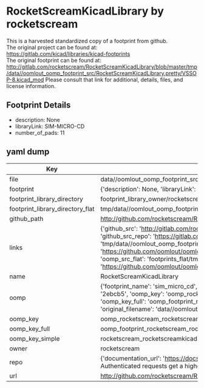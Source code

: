 # RocketScreamKicadLibrary by rocketscream  
This is a harvested standardized copy of a footprint from github.  
The original project can be found at:  
https://gitlab.com/kicad/libraries/kicad-footprints  
The original footprint can be found at:
http://gitlab.com/rocketscream/RocketScreamKicadLibrary/blob/master/tmp/data//oomlout_oomp_footprint_src/RocketScreamKicadLibrary.pretty/VSSOP-8.kicad_mod
Please consult that link for additional, details, files, and license information.  
## Footprint Details
* description: None  
* libraryLink: SIM-MICRO-CD  
* number_of_pads: 11  
## yaml dump  
| Key | Value |  
| --- | --- |  
| file | data//oomlout_oomp_footprint_src/RocketScreamKicadLibrary/RocketScreamKicadLibrary.pretty/SIM-MICRO-CD.kicad_mod |  
| footprint | {'description': None, 'libraryLink': 'SIM-MICRO-CD', 'number_of_pads': 11} |  
| footprint_library_directory | footprint_library_owner/rocketscream_RocketScreamKicadLibrary |  
| footprint_library_directory_flat | tmp/data//oomlout_oomp_footprint_src/footprints_flat/rocketscream_rocketscreamkicadlibrary_sim_micro_cd/working |  
| github_path | http://github.com/rocketscream/RocketScreamKicadLibrary/blob/master/tmp/data//oomlout_oomp_footprint_src/RocketScreamKicadLibrary.pretty/SIM-MICRO-CD.kicad_mod |  
| links | {'github_src': 'http://gitlab.com/rocketscream/RocketScreamKicadLibrary/blob/master/tmp/data//oomlout_oomp_footprint_src/RocketScreamKicadLibrary.pretty/VSSOP-8.kicad_mod', 'github_src_repo': 'https://gitlab.com/kicad/libraries/kicad-footprints', 'oomp_bot': 'tmp/data//oomlout_oomp_footprint_src/footprints/rocketscream_rocketscreamkicadlibrary_sim_micro_cd/working', 'oomp_bot_github': 'https://github.com/oomlout/oomlout_oomp_footprint_bot/tree/main/tmp/data//oomlout_oomp_footprint_src/footprints/rocketscream_rocketscreamkicadlibrary_sim_micro_cd/working', 'oomp_src_flat': 'footprints_flat/tmp/data//oomlout_oomp_footprint_src/footprints_flat/rocketscream_rocketscreamkicadlibrary_sim_micro_cd/working', 'oomp_src_flat_github': 'https://github.com/oomlout/oomlout_oomp_footprint_src/tree/main/tmp/data//oomlout_oomp_footprint_src/footprints_flat/rocketscream_rocketscreamkicadlibrary_sim_micro_cd/working'} |  
| name | RocketScreamKicadLibrary |  
| oomp | {'footprint_name': 'sim_micro_cd', 'library_name': 'rocketscreamkicadlibrary', 'md5': '2ebcb57d214852dfd106f9f8da1018b6', 'md5_10': '2ebcb57d21', 'md5_5': '2ebcb', 'md5_6': '2ebcb5', 'oomp_key': 'oomp_rocketscream_rocketscreamkicadlibrary_sim_micro_cd', 'oomp_key_extra': 'oomp_footprint_rocketscream_rocketscreamkicadlibrary_sim_micro_cd', 'oomp_key_full': 'oomp_footprint_rocketscream_rocketscreamkicadlibrary_sim_micro_cd_2ebcb5', 'oomp_key_simple': 'rocketscream_rocketscreamkicadlibrary_sim_micro_cd', 'original_filename': 'data//oomlout_oomp_footprint_src/RocketScreamKicadLibrary/RocketScreamKicadLibrary.pretty/SIM-MICRO-CD.kicad_mod', 'owner_name': 'rocketscream'} |  
| oomp_key | oomp_rocketscream_rocketscreamkicadlibrary_sim_micro_cd |  
| oomp_key_full | oomp_footprint_rocketscream_rocketscreamkicadlibrary_sim_micro_cd |  
| oomp_key_simple | rocketscream_rocketscreamkicadlibrary_sim_micro_cd |  
| owner | rocketscream |  
| repo | {'documentation_url': 'https://docs.github.com/rest/overview/resources-in-the-rest-api#rate-limiting', 'message': "API rate limit exceeded for 84.66.142.224. (But here's the good news: Authenticated requests get a higher rate limit. Check out the documentation for more details.)"} |  
| url | http://github.com/rocketscream/RocketScreamKicadLibrary |  

